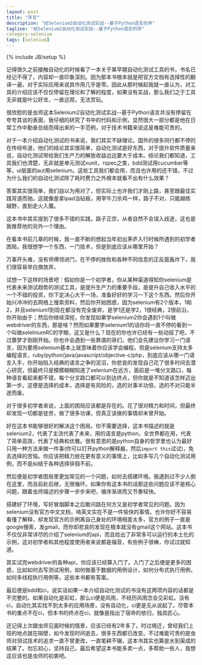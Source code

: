 ```yaml
---
layout: post
title: "序言"
description: "给Selenium2自动化测试实战--基于Python语言的序"
tagline: "给Selenium2自动化测试实战--基于Python语言的序"
category:selenium 
tags: [selenium]
---
```

{% include JB/setup %}

记得很久之前接触自动化的时候看了一本关于某早期自动化测试工具的书，书名已经记不得了，内容却一直印象深刻。因为那本书根本就是把官方文档有选择性的翻译一遍，对于实际应用来说其作用几乎是零。因此从那时候起我就一直认为，对工具的介绍应该不仅仅停留在理论和了解的程度，如果没有实战，那么我们之于工具无非就是叶公好龙，一直远观，无法赏玩。

很欣慰的是虫师这本Selenium2自动化测试实战--基于Python语言并没有停留在夸夸其谈的表面，我仔细的研究了书中的代码和示例，显然很大一部分都是他在日常工作中勤奋总结而得出来的一手范例，对于技术书籍来说这是难能可贵的。

对于一本介绍自动化测试的书来说，我们其实不缺理论。国外的很多同行都不停的在传经布道，他们的结论其实很简单，自动化测试是好东西，对于提升软件质量来说，自动化测试带给我们生产力的解放收益远远要大于成本。结论我们都知道，工具我们也清楚，无非就是单元测试xunit，rspec之类，bdd测试用cucumber等等，ui层面的aut用selenium。这些工具我们都会用，而且也许用的还不错，不过为什么我们的自动化测试除了耗时费力之外根本就看不出有什么效果？

答案其实很简单，我们自以为用对了，但实际上也许我们才刚上路，甚至跟最佳实践背道而驰。这就像是拿ipad当砧板，用宰牛刀杀鸡一样，路子不对，只能越练越野，直到走火入魔。

这本书中其实提到了很多不错的实践，路子正宗，从者自然不会误入歧途，这也是我推荐他的另外一个理由。

在看本书前几章的时候，我一直不断的想起当年初出茅庐入行时候所遇到的初学者困局。我很想学一个东西，一门技术，但是到底应该从哪里开始？

万事开头难，没有师傅领进门，在不停的挫败和各种不同信息的正反面轰炸下，我们很容易举白旗放弃。

试想一下这样的场景吧：假如你是一个初学者，你从某种渠道得知你selenium是代表未来测试趋势的测试工具，是提升生产力的重要手段，是提升自己收入水平的一个不错的投资，你下定决心大干一场，准备好好的学习一下这个东西。然后你开始兴冲冲的去网络上搜索资料，然后你开始困惑，因为selenium有2个版本，1和2，并且selenium1到现在都没有完全废弃，是学1还是学2，1很经典，2很前沿，你开始由于；然后你继续深挖，你发现如果学selenium2你会遇到1个叫做webdriver的东西，那是啥？然而如果要学selenium1的话你将一直不停的看到一个叫做selelniumRC的字眼，这又是什么？现在的你也许已经有一些动摇了吧，不过噩梦才刚刚开始。你也许会遇到一些靠谱的哥们，他们会先建议你学习一门语言，因为要用selenium基本上就意味着你应该学会编程。但是selenium支持太多编程语言，ruby/python/java/javascript/objective-c/php，到底应该从哪一门语言入手，你开始陷入经典的语言之争的泥沼，你悲哀的发现自己花了很多时间去潜心研究，但最终只是模模糊糊知道了selenium在远方，面前是一堆分叉路口，每种语言看起来都不错，每个分叉路口都可以到达终点，但你就是不知道该怎样迈出第一步。这便是选择的成本，选择是有风险的，选的对事半功倍，选的不对只能半途而废。

对于很多初学者来说，上面的困局应该都是存在的。花了很对精力和时间，但最终却发现一切都是徒劳，做了很多功课，但真正该做的事情却未曾开始。

好在这本书能够很好的解决这个困局。你不需要选择，这本书描述的就是selenium2，代表了主流代表了未来，用的语言是python，全世界都在用，代表了简单高效，代表了经典和优雅。很有意思的是python自身的哲学里也认为最好只用一种方法来做一件事(你可以打开python解释器，然后```import this```试试)，免去选择的苦恼。你应该把精力放在更有意义的事情上，比如多写几个自动化测试用例，而不是纠结于各种选择徘徊不前。

然后便是初学者困局里更加常见的一个问题，如何去搭建环境。我遇到过不少人倒在这里，而且前赴后继，无限循环。如果你有这本书的话那这些问题应该不是核心问题，跟着虫师描述的步骤一步步来吧，循序渐进而又节奏轻快。

搭建好了环境，写好冒烟脚本之后敢问路在何方又是初学者常见的问题。因为selenium没有官方中文文档，啃英文实在不是一件愉快的事情。也许你好不容易看懂了解释，却发现官方的示例离自己身处的环境相差太多，官方的例子一直是google搜索，发gmail，而你却悲哀的发现在根本就没有gmail这个网站。这本书不仅仅非常详尽的介绍了selenium的api，而且给出了非常多可以运行的本土化的示例，这对初学者和其他程度使用者来说都是福音，有些例子很棒，你试过就知道。

其实试完webdriver的各种api，你应该已经算入门了。入门了之后便是更多的困惑，比如如何去写测试用例，如何做基于数据的用例设计，如何分布式执行用例，如何多线程执行用例等，这些本书都有答案。

最后便是bdd和ci，说实话如果一本介绍自动化测试的书没有这两项内容的话都是不完整的。如果自动化是彩虹，那么ci便是风雨，不经历风雨怎会见彩虹。没有ci，自动化其实找不到太多的应用场景，没有自动化，ci更是无从说起了。尽管本书的重点不在ci，但本书的终点在ci，就像是指出了宿命的依归，独具匠心。

还记得上次跟虫师见面时候的情景，应该已经有2年多了。时过境迁，曾经我们上班的地点就在隔壁，如今发现时间逝去，很多东西都已改变。不过难能可贵的是虫师对测试技术的追求一直不曾更改，一直笔耕不辍，这本书其实也算是水到渠成的结果了。勿忘初心，坚持自己，最后希望这本书能多卖一点，多帮助一些人，我想这应该也是虫师的初衷吧。







